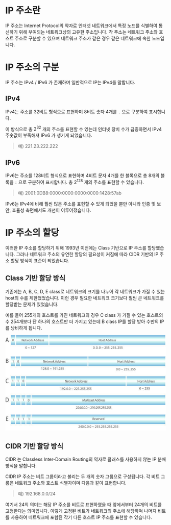 # IP 주소란

IP 주소는 Internet Protocol의 약자로 인터넷 네트워크에서 특정 노드를 식별하여 통신하기 위해 부여되는 네트워크상의 고유한 주소입니다. 각 주소는 네트워크 주소와 호스트 주소로 구분할 수 있으며 네트워크 주소가 같은 경우 같은 네트워크에 속한 노드입니다.

# IP 주소의 구분

IP 주소는 IPv4 / IPv6 가 존재하며 일반적으로 IP는 IPv4를 말합니다.

## IPv4

IPv4는 주소를 32비트 형식으로 표현하며 8비트 숫자 4개를 `.` 으로 구분하여 표시합니다.

이 방식으로 총 $2^{32}$ 개의 주소를 표현할 수 있는데 인터넷 장치 수가 급증하면서 IPv4 주솟값이 부족해져 IPv6 가 생기게 되었습니다.

> 예) 221.23.222.222

## IPv6

IPv6는 주소를 128비트 형식으로 표현하며 4비트 문자 4개를 한 블록으로 총 8개의 블록을 `:` 으로 구분하여 표시합니다. 총 $2^{128}$ 개의 주소를 표현할 수 있습니다.

> 예) 2001:0DB8:0000:0000:0000:0000:1428:57ab

IPv6는 IPv4에 비해 훨씬 많은 주소를 표현할 수 있게 되었을 뿐만 아니라 인증 및 보안, 효율성 측면에서도 개선이 이루어졌습니다.

# IP 주소의 할당

이러한 IP 주소를 할당하기 위해 1993년 이전에는 Class 기반으로 IP 주소를 할당했습니다. 그러나 네트워크 주소의 유연한 할당의 필요성이 커짐에 따라 CIDR 기반의 IP 주소 할당 방식이 표준이 되었습니다.

## Class 기반 할당 방식
기존에는 A, B, C, D, E class로 네트워크의 크기를 나누어 각 네트워크가 가질 수 있는 host의 수를 제한했었습니다. 이런 경우 필요한 네트워크 크기보다 훨씬 큰 네트워크를 할당받는 문제가 있었습니다.

예를 들어 255개의 호스트를 가진 네트워크의 경우 C class 가 가질 수 있는 호스트의 수 254개보다 단 하나의 호스트만 더 가지고 있는데 B class IP를 할당 받아 수만의 IP를 낭비하게 됩니다.

![IP class 그림](./assets/IP_Class.jpeg)


## CIDR 기반 할당 방식
CIDR 는 Classless Inter-Domain Routing의 약자로 클래스를 사용하지 않는 IP 분배 방식을 말합니다.

CIDR IP 주소는 비트 그룹이라고 불리는 두 개의 숫자 그룹으로 구성됩니다. 각 비트 그룹은 네트워크 주소와 호스트 식별자이며 다음과 같이 표현합니다.

> 예) 192.168.0.0/24

여기서 24의 의미는 해당 IP 주소를 비트로 표현하였을 때 앞에서부터 24개의 비트를 고정한다는 의미입니다. 이렇게 고정된 비트가 네트워크의 주소에 해당하며 나머지 비트를 사용하여 네트워크에 포함된 각기 다른 호스트 IP 주소를 표현할 수 있습니다.

